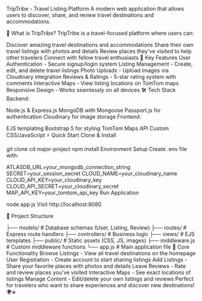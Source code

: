 TripTribe - Travel Listing Platform
A modern web application that allows users to discover, share, and review travel destinations and accommodations.

🌟 What is TripTribe?
TripTribe is a travel-focused platform where users can:

Discover amazing travel destinations and accommodations
Share their own travel listings with photos and details
Review places they've visited to help other travelers
Connect with fellow travel enthusiasts
🚀 Key Features
User Authentication - Secure signup/login system
Listing Management - Create, edit, and delete travel listings
Photo Uploads - Upload images via Cloudinary integration
Reviews & Ratings - 5-star rating system with comments
Interactive Maps - View listing locations on TomTom maps
Responsive Design - Works seamlessly on all devices
🛠️ Tech Stack
Backend:

Node.js & Express.js
MongoDB with Mongoose
Passport.js for authentication
Cloudinary for image storage
Frontend:

EJS templating
Bootstrap 5 for styling
TomTom Maps API
Custom CSS/JavaScript
⚡ Quick Start
Clone & Install


git clone <repository-url>
cd major-project
npm install
Environment Setup
Create .env file with:


ATLASDB_URL=your_mongodb_connection_string
SECRET=your_session_secret
CLOUD_NAME=your_cloudinary_name
CLOUD_API_KEY=your_cloudinary_key
CLOUD_API_SECRET=your_cloudinary_secret
MAP_API_KEY=your_tomtom_api_key
Run Application


node app.js
Visit http://localhost:8080

📁 Project Structure

├── models/          # Database schemas (User, Listing, Review)
├── routes/          # Express route handlers
├── controllers/     # Business logic
├── views/           # EJS templates
├── public/          # Static assets (CSS, JS, images)
├── middleware.js    # Custom middleware functions
└── app.js          # Main application file
🎯 Core Functionality
Browse Listings - View all travel destinations on the homepage
User Registration - Create account to start sharing listings
Add Listings - Share your favorite places with photos and details
Leave Reviews - Rate and review places you've visited
Interactive Maps - See exact locations of listings
Manage Content - Edit/delete your own listings and reviews
Perfect for travelers who want to share experiences and discover new destinations! 🌍✈️
